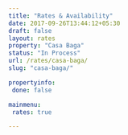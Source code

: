 ```yaml
---
title: "Rates & Availability"
date: 2017-09-26T13:44:12+05:30
draft: false
layout: rates
property: "Casa Baga"
status: "In Process"
url: /rates/casa-baga/
slug: "casa-baga/"

propertyinfo:
 done: false

mainmenu:
 rates: true

---
```


